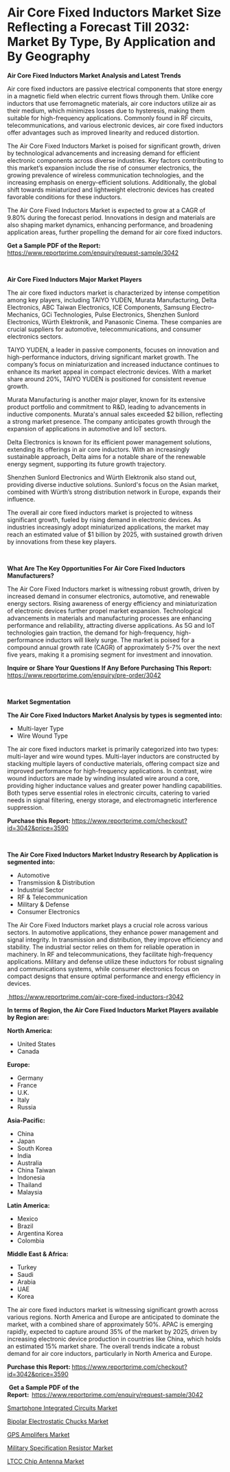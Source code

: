 <p><h1>Air Core Fixed Inductors Market Size Reflecting a Forecast Till 2032: Market By Type, By Application and By Geography</h1></p><p><strong>Air Core Fixed Inductors Market Analysis and Latest Trends</strong></p>
<p><p>Air core fixed inductors are passive electrical components that store energy in a magnetic field when electric current flows through them. Unlike core inductors that use ferromagnetic materials, air core inductors utilize air as their medium, which minimizes losses due to hysteresis, making them suitable for high-frequency applications. Commonly found in RF circuits, telecommunications, and various electronic devices, air core fixed inductors offer advantages such as improved linearity and reduced distortion.</p><p>The Air Core Fixed Inductors Market is poised for significant growth, driven by technological advancements and increasing demand for efficient electronic components across diverse industries. Key factors contributing to this market’s expansion include the rise of consumer electronics, the growing prevalence of wireless communication technologies, and the increasing emphasis on energy-efficient solutions. Additionally, the global shift towards miniaturized and lightweight electronic devices has created favorable conditions for these inductors.</p><p>The Air Core Fixed Inductors Market is expected to grow at a CAGR of 9.80% during the forecast period. Innovations in design and materials are also shaping market dynamics, enhancing performance, and broadening application areas, further propelling the demand for air core fixed inductors.</p></p>
<p><strong>Get a Sample PDF of the Report:&nbsp;</strong> <a href="https://www.reportprime.com/enquiry/request-sample/3042?utm_campaign=33&utm_medium=2&utm_source=Github&utm_content=ia&utm_term=18032025&utm_id=air-core-fixed-inductors">https://www.reportprime.com/enquiry/request-sample/3042</a></p>
<p>&nbsp;</p>
<p><strong>Air Core Fixed Inductors Major Market Players</strong></p>
<p><p>The air core fixed inductors market is characterized by intense competition among key players, including TAIYO YUDEN, Murata Manufacturing, Delta Electronics, ABC Taiwan Electronics, ICE Components, Samsung Electro-Mechanics, GCi Technologies, Pulse Electronics, Shenzhen Sunlord Electronics, Würth Elektronik, and Panasonic Cinema. These companies are crucial suppliers for automotive, telecommunications, and consumer electronics sectors.</p><p>TAIYO YUDEN, a leader in passive components, focuses on innovation and high-performance inductors, driving significant market growth. The company’s focus on miniaturization and increased inductance continues to enhance its market appeal in compact electronic devices. With a market share around 20%, TAIYO YUDEN is positioned for consistent revenue growth.</p><p>Murata Manufacturing is another major player, known for its extensive product portfolio and commitment to R&D, leading to advancements in inductive components. Murata's annual sales exceeded $2 billion, reflecting a strong market presence. The company anticipates growth through the expansion of applications in automotive and IoT sectors.</p><p>Delta Electronics is known for its efficient power management solutions, extending its offerings in air core inductors. With an increasingly sustainable approach, Delta aims for a notable share of the renewable energy segment, supporting its future growth trajectory.</p><p>Shenzhen Sunlord Electronics and Würth Elektronik also stand out, providing diverse inductive solutions. Sunlord's focus on the Asian market, combined with Würth’s strong distribution network in Europe, expands their influence.</p><p>The overall air core fixed inductors market is projected to witness significant growth, fueled by rising demand in electronic devices. As industries increasingly adopt miniaturized applications, the market may reach an estimated value of $1 billion by 2025, with sustained growth driven by innovations from these key players.</p></p>
<p>&nbsp;</p>
<p><strong>What Are The Key Opportunities For Air Core Fixed Inductors Manufacturers?</strong></p>
<p><p>The Air Core Fixed Inductors market is witnessing robust growth, driven by increased demand in consumer electronics, automotive, and renewable energy sectors. Rising awareness of energy efficiency and miniaturization of electronic devices further propel market expansion. Technological advancements in materials and manufacturing processes are enhancing performance and reliability, attracting diverse applications. As 5G and IoT technologies gain traction, the demand for high-frequency, high-performance inductors will likely surge. The market is poised for a compound annual growth rate (CAGR) of approximately 5-7% over the next five years, making it a promising segment for investment and innovation.</p></p>
<p><strong>Inquire or Share Your Questions If Any Before Purchasing This Report:</strong> <a href="https://www.reportprime.com/enquiry/pre-order/3042?utm_campaign=33&utm_medium=2&utm_source=Github&utm_content=ia&utm_term=18032025&utm_id=air-core-fixed-inductors">https://www.reportprime.com/enquiry/pre-order/3042</a></p>
<p>&nbsp;</p>
<p><strong>Market Segmentation</strong></p>
<p><strong>The Air Core Fixed Inductors Market Analysis by types is segmented into:</strong></p>
<p><ul><li>Multi-layer Type</li><li>Wire Wound Type</li></ul></p>
<p><p>The air core fixed inductors market is primarily categorized into two types: multi-layer and wire wound types. Multi-layer inductors are constructed by stacking multiple layers of conductive materials, offering compact size and improved performance for high-frequency applications. In contrast, wire wound inductors are made by winding insulated wire around a core, providing higher inductance values and greater power handling capabilities. Both types serve essential roles in electronic circuits, catering to varied needs in signal filtering, energy storage, and electromagnetic interference suppression.</p></p>
<p><strong>Purchase this Report:&nbsp;</strong><a href="https://www.reportprime.com/checkout?id=3042&price=3590&utm_campaign=33&utm_medium=2&utm_source=Github&utm_content=ia&utm_term=18032025&utm_id=air-core-fixed-inductors">https://www.reportprime.com/checkout?id=3042&price=3590</a></p>
<p>&nbsp;</p>
<p><strong>The Air Core Fixed Inductors Market Industry Research by Application is segmented into:</strong></p>
<p><ul><li>Automotive</li><li>Transmission & Distribution</li><li>Industrial Sector</li><li>RF & Telecommunication</li><li>Military & Defense</li><li>Consumer Electronics</li></ul></p>
<p><p>The Air Core Fixed Inductors market plays a crucial role across various sectors. In automotive applications, they enhance power management and signal integrity. In transmission and distribution, they improve efficiency and stability. The industrial sector relies on them for reliable operation in machinery. In RF and telecommunications, they facilitate high-frequency applications. Military and defense utilize these inductors for robust signaling and communications systems, while consumer electronics focus on compact designs that ensure optimal performance and energy efficiency in devices.</p></p>
<p><a href="https://www.reportprime.com/air-core-fixed-inductors-r3042?utm_campaign=33&utm_medium=2&utm_source=Github&utm_content=ia&utm_term=18032025&utm_id=air-core-fixed-inductors">&nbsp;https://www.reportprime.com/air-core-fixed-inductors-r3042</a></p>
<p><strong>In terms of Region, the Air Core Fixed Inductors Market Players available by Region are:</strong></p>
<p>
    <p> <strong> North America: </strong>
        <ul>
            <li>United States</li>
            <li>Canada</li>
        </ul>
        </p> 
    <p> <strong> Europe: </strong>
        <ul>
            <li>Germany</li>
            <li>France</li>
            <li>U.K.</li>
            <li>Italy</li>
            <li>Russia</li>
        </ul>
        </p> 
    <p> <strong> Asia-Pacific: </strong>
        <ul>
            <li>China</li>
            <li>Japan</li>
            <li>South Korea</li>
            <li>India</li>
            <li>Australia</li>
            <li>China Taiwan</li>
            <li>Indonesia</li>
            <li>Thailand</li>
            <li>Malaysia</li>
        </ul>
        </p> 
    <p> <strong> Latin America: </strong>
        <ul>
            <li>Mexico</li>
            <li>Brazil</li>
            <li>Argentina Korea</li>
            <li>Colombia</li>
        </ul>
        </p> 
    <p> <strong> Middle East & Africa: </strong>
        <ul>
            <li>Turkey</li>
            <li>Saudi</li>
            <li>Arabia</li>
            <li>UAE</li>
            <li>Korea</li>
        </ul>
    </p>
    </p>
<p><p>The air core fixed inductors market is witnessing significant growth across various regions. North America and Europe are anticipated to dominate the market, with a combined share of approximately 50%. APAC is emerging rapidly, expected to capture around 35% of the market by 2025, driven by increasing electronic device production in countries like China, which holds an estimated 15% market share. The overall trends indicate a robust demand for air core inductors, particularly in North America and Europe.</p></p>
<p><strong>Purchase this Report: </strong><a href="https://www.reportprime.com/checkout?id=3042&price=3590&utm_campaign=33&utm_medium=2&utm_source=Github&utm_content=ia&utm_term=18032025&utm_id=air-core-fixed-inductors">https://www.reportprime.com/checkout?id=3042&price=3590</a></p>
<p>&nbsp;<strong>Get a Sample PDF of the Report:&nbsp;&nbsp;</strong><a href="https://www.reportprime.com/enquiry/request-sample/3042?utm_campaign=33&utm_medium=2&utm_source=Github&utm_content=ia&utm_term=18032025&utm_id=air-core-fixed-inductors">https://www.reportprime.com/enquiry/request-sample/3042</a></p>
<p><strong></strong></p>
<p><p><a href="https://github.com/hadshpinay/Market-Research-Report-List-1/blob/main/smartphone-integrated-circuits-market.md?utm_campaign=33&utm_medium=2&utm_source=Github&utm_content=ia&utm_term=18032025&utm_id=air-core-fixed-inductors">Smartphone Integrated Circuits Market</a></p><p><a href="https://github.com/stohllaackdw/Market-Research-Report-List-1/blob/main/bipolar-electrostatic-chucks-market.md?utm_campaign=33&utm_medium=2&utm_source=Github&utm_content=ia&utm_term=18032025&utm_id=air-core-fixed-inductors">Bipolar Electrostatic Chucks Market</a></p><p><a href="https://github.com/fabinbuddygc/Market-Research-Report-List-1/blob/main/gps-amplifers-market.md?utm_campaign=33&utm_medium=2&utm_source=Github&utm_content=ia&utm_term=18032025&utm_id=air-core-fixed-inductors">GPS Amplifers Market</a></p><p><a href="https://github.com/ridchycarlas/Market-Research-Report-List-1/blob/main/military-specification-resistor-market.md?utm_campaign=33&utm_medium=2&utm_source=Github&utm_content=ia&utm_term=18032025&utm_id=air-core-fixed-inductors">Military Specification Resistor Market</a></p><p><a href="https://github.com/catlowdarcys/Market-Research-Report-List-1/blob/main/ltcc-chip-antenna-market.md?utm_campaign=33&utm_medium=2&utm_source=Github&utm_content=ia&utm_term=18032025&utm_id=air-core-fixed-inductors">LTCC Chip Antenna Market</a></p></p>
